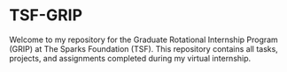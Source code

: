 # TSF-GRIP
Welcome to my repository for the Graduate Rotational Internship Program (GRIP) at The Sparks Foundation (TSF). This repository contains all tasks, projects, and assignments completed during my virtual internship. 
